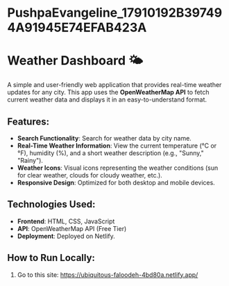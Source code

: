 # PushpaEvangeline_17910192B397494A91945E74EFAB423A

# Weather Dashboard 🌤️

A simple and user-friendly web application that provides real-time weather updates for any city. This app uses the **OpenWeatherMap API** to fetch current weather data and displays it in an easy-to-understand format.

## Features:
- **Search Functionality**: Search for weather data by city name.
- **Real-Time Weather Information**: View the current temperature (°C or °F), humidity (%), and a short weather description (e.g., "Sunny," "Rainy").
- **Weather Icons**: Visual icons representing the weather conditions (sun for clear weather, clouds for cloudy weather, etc.).
- **Responsive Design**: Optimized for both desktop and mobile devices.

## Technologies Used:
- **Frontend**: HTML, CSS, JavaScript
- **API**: OpenWeatherMap API (Free Tier)
- **Deployment**: Deployed on Netlify.

## How to Run Locally:
1. Go to this site:
 https://ubiquitous-faloodeh-4bd80a.netlify.app/
   

